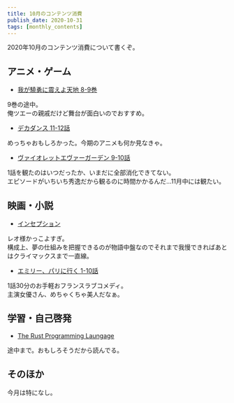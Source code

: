 ```yaml
---
title: 10月のコンテンツ消費
publish_date: 2020-10-31
tags: [monthly_contents]
---
```


2020年10月のコンテンツ消費について書くぞ。

## アニメ・ゲーム
- [我が驍勇に震えよ天地 8-9巻](https://www.amazon.co.jp/s/ref=as_li_ss_tl?k=%E6%88%91%E3%81%8C%E9%A9%8D%E5%8B%87%E3%81%AB%E3%81%B5%E3%82%8B%E3%81%88%E3%82%88%E5%A4%A9%E5%9C%B0&__mk_ja_JP=%E3%82%AB%E3%82%BF%E3%82%AB%E3%83%8A&crid=56QQII95TUUK&sprefix=%E6%88%91%E3%81%8C%E9%A9%8D%E5%8B%87%E3%81%AB,aps,283&ref=nb_sb_ss_i_1_5&linkCode=ll2&tag=ryo14a-22&linkId=955543bf4e1a8d3fdec49c283a1e0fa4&language=ja_JP)

9巻の途中。  
俺ツエーの親戚だけど舞台が面白いのでおすすめ。

- [デカダンス 11-12話](https://www.amazon.co.jp/ignition/dp/B08CRMC5F3/ref=sr_1_1?__mk_ja_JP=カタカナ&dchild=1&keywords=でかだんす&qid=1603796836&sr=8-1)

めっちゃおもしろかった。今期のアニメも何か見なきゃ。

- [ヴァイオレットエヴァーガーデン 9-10話](https://www.netflix.com/title/80182123?s=i&trkid=0)

1話を観たのはいつだったか、いまだに全部消化できてない。  
エピソードがいちいち秀逸だから観るのに時間かかるんだ…11月中には観たい。


## 映画・小説
- [インセプション](https://www.netflix.com/title/70131314?s=i&trkid=255824129)

レオ様かっこよすぎ。  
構成上、夢の仕組みを把握できるのが物語中盤なのでそれまで我慢できればあとはクライマックスまで一直線。

- [エミリー、パリに行く 1-10話](https://www.netflix.com/title/81037371?s=i&trkid=255824129)

1話30分のお手軽おフランスラブコメディ。  
主演女優さん、めちゃくちゃ美人だなぁ。

## 学習・自己啓発
- [The Rust Programming Laungage](https://doc.rust-jp.rs/book-ja/title-page.html)

途中まで。おもしろそうだから読んでる。

## そのほか
今月は特になし。
